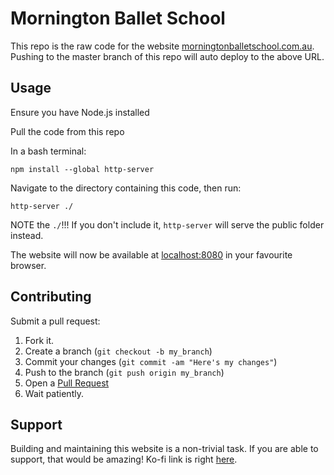 Mornington Ballet School
=============

This repo is the raw code for the website [morningtonballetschool.com.au](https://morningtonballetschool.com.au). Pushing to the master branch of this repo will auto deploy to the above URL.

Usage
-----

Ensure you have Node.js installed

Pull the code from this repo

In a bash terminal:
```
npm install --global http-server
```
Navigate to the directory containing this code, then run:
```
http-server ./
```
NOTE the `./`!!! If you don't include it, `http-server` will serve the public folder instead.

The website will now be available at [localhost:8080](http://localhost:8080) in your favourite browser.

Contributing
------------

Submit a pull request:
1. Fork it.
2. Create a branch (`git checkout -b my_branch`)
3. Commit your changes (`git commit -am "Here's my changes"`)
4. Push to the branch (`git push origin my_branch`)
5. Open a [Pull Request](http://github.com/DorkyP/morningtonballetschool/pulls)
6. Wait patiently.

Support
------------

Building and maintaining this website is a non-trivial task. If you are able to support, that would be amazing! Ko-fi link is right [here](https://ko-fi.com/dorkyp).
